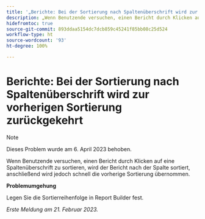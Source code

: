 ```yaml
---
title: '„Berichte: Bei der Sortierung nach Spaltenüberschrift wird zur vorherigen Sortierung zurückgekehrt“'
description: „Wenn Benutzende versuchen, einen Bericht durch Klicken auf eine Spaltenüberschrift zu sortieren, wird der Bericht nach der Spalte sortiert, anschließend wird jedoch schnell die vorherige Sortierung übernommen.“
hidefromtoc: true
source-git-commit: 893ddaa5154dc7dcb859c45241f85bb08c25d524
workflow-type: ht
source-wordcount: '93'
ht-degree: 100%

---
```



# Berichte: Bei der Sortierung nach Spaltenüberschrift wird zur vorherigen Sortierung zurückgekehrt

>[!NOTE]
>
>Dieses Problem wurde am 6. April 2023 behoben.

Wenn Benutzende versuchen, einen Bericht durch Klicken auf eine Spaltenüberschrift zu sortieren, wird der Bericht nach der Spalte sortiert, anschließend wird jedoch schnell die vorherige Sortierung übernommen.

**Problemumgehung**

Legen Sie die Sortierreihenfolge in Report Builder fest.

_Erste Meldung am 21. Februar 2023._

